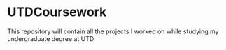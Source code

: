 # UTDCoursework
This repository will contain all the projects I worked on while studying my undergraduate degree at UTD 
